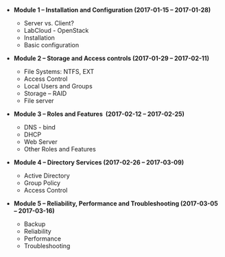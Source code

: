 *   **Module 1 – Installation and Configuration (2017-01-15 – 2017-01-28)**
    *   Server vs. Client?
    *   LabCloud - OpenStack
    *   Installation
    *   Basic configuration

*   **Module 2 – Storage and Access controls (2017-01-29 – 2017-02-11)**
    *   File Systems: NTFS, EXT
    *   Access Control
    *   Local Users and Groups
    *   Storage – RAID
    *   File server

*   **Module 3 – Roles and Features  (2017-02-12 – 2017-02-25)**
    *   DNS	- bind
    *   DHCP
    *   Web Server
    *   Other Roles and Features

*   **Module 4 – Directory Services (2017-02-26 – 2017-03-09)**
    *   Active Directory
    *   Group Policy
    *   Access Control

*   **Module 5 – Reliability, Performance and Troubleshooting (2017-03-05 – 2017-03-16)**
    *   Backup
    *   Reliability
    *   Performance
    *   Troubleshooting
